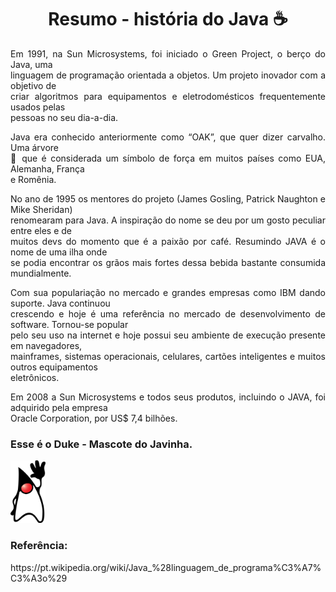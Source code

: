 <div align="center">

# Resumo - história do Java ☕

</div>

<div align="justify">
 
<p>Em 1991, na Sun Microsystems, foi iniciado o Green Project, o berço do Java, uma</br> 
linguagem de programação orientada a objetos. Um projeto inovador com a objetivo de</br>
criar algoritmos para equipamentos e eletrodomésticos frequentemente usados pelas</br> 
pessoas no seu dia-a-dia.</p>

<p>Java era conhecido anteriormente como “OAK”, que quer dizer carvalho. Uma árvore</br> 
🌳 que é considerada um símbolo de força em muitos países como EUA, Alemanha, França</br> 
e Romênia.</p> 

<p>No ano de 1995 os mentores do projeto (James Gosling, Patrick Naughton e Mike Sheridan)</br> 
renomearam para Java. A inspiração do nome se deu por um gosto peculiar entre eles e de</br>
muitos devs do momento que é a paixão por café. Resumindo JAVA é o nome de uma ilha onde</br>
se podia encontrar os grãos mais fortes dessa bebida bastante consumida mundialmente.</p>

<p>Com sua populariação no mercado e grandes empresas como IBM dando suporte. Java continuou</br>
crescendo e hoje é uma referência no mercado de desenvolvimento de software. Tornou-se popular</br>
pelo seu uso na internet e hoje possui seu ambiente de execução presente em navegadores, </br>
mainframes, sistemas operacionais, celulares, cartões inteligentes e muitos outros equipamentos</br>
eletrônicos.</p>

<p>Em 2008 a Sun Microsystems e todos seus produtos, incluindo o JAVA, foi adquirido pela empresa</br>
Oracle Corporation, por US$ 7,4 bilhões.</p>

<div align="justify">
 
### Esse é o Duke - Mascote do Javinha.
<img src="https://github.com/Re04nan/java-learnig/blob/master/duke.png" whidth="100" height="100"/>

</div>
</div>

</hr>

### Referência:
<p>https://pt.wikipedia.org/wiki/Java_%28linguagem_de_programa%C3%A7%C3%A3o%29</p>
